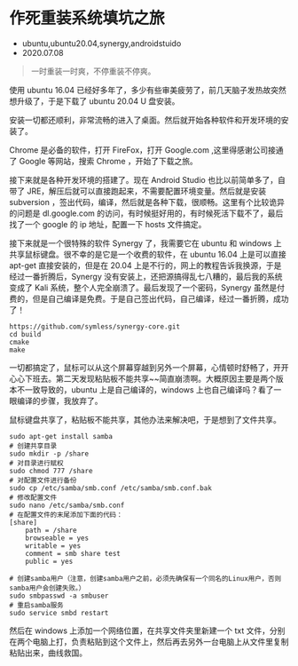 # 作死重装系统填坑之旅
- ubuntu,ubuntu20.04,synergy,androidstuido
- 2020.07.08

>  一时重装一时爽，不停重装不停爽。 

使用 ubuntu 16.04 已经好多年了，多少有些审美疲劳了，前几天脑子发热故突然想升级了，于是下载了 ubuntu 20.04 U 盘安装。

安装一切都还顺利，非常流畅的进入了桌面。然后就开始各种软件和开发环境的安装了。

Chrome 是必备的软件，打开 FireFox，打开 Google.com ,这里得感谢公司接通了 Google 等网站，搜索 Chrome ，开始了下载之旅。

接下来就是各种开发环境的搭建了。现在 Android Studio 也比以前简单多了，自带了 JRE，解压后就可以直接跑起来，不需要配置环境变量。然后就是安装 subversion ，签出代码，编译，然后就是各种下载，很顺畅。这里有个比较诡异的问题是 dl.google.com 的访问，有时候挺好用的，有时候死活下载不了，最后找了一个 google 的 ip 地址，配置一下 hosts 文件搞定。

接下来就是一个很特殊的软件 Synergy 了，我需要它在 ubuntu 和 windows 上共享鼠标键盘。很不幸的是它是一个收费的软件，在 ubuntu 16.04 上是可以直接 apt-get 直接安装的，但是在 20.04 上是不行的，网上的教程告诉我换源，于是经过一番折腾后，Synergy 没有安装上，还把源搞得乱七八糟的，最后我的系统变成了 Kali 系统，整个人完全崩溃了。最后发现了一个密码，Synergy 虽然是付费的，但是自己编译是免费。于是自己签出代码，自己编译，经过一番折腾，成功了！

    https://github.com/symless/synergy-core.git
    cd build
    cmake
    make

一切都搞定了，鼠标可以从这个屏幕穿越到另外一个屏幕，心情顿时舒畅了，开开心心下班去。第二天发现粘贴板不能共享~~简直崩溃啊。大概原因主要是两个版本不一致导致的，ubuntu 上是自己编译的，windows 上也自己编译吗？看了一眼编译的步骤，我放弃了。

鼠标键盘共享了，粘贴板不能共享，其他办法来解决吧，于是想到了文件共享。

    sudo apt-get install samba
    # 创建共享目录
    sudo mkdir -p /share
    # 对目录进行赋权
    sudo chmod 777 /share
    # 对配置文件进行备份
    sudo cp /etc/samba/smb.conf /etc/samba/smb.conf.bak
    # 修改配置文件
    sudo nano /etc/samba/smb.conf
    # 在配置文件的末尾添加下面的代码：
    [share]
        path = /share
        browseable = yes
        writable = yes
        comment = smb share test
        public = yes
        
    # 创建samba用户（注意，创建samba用户之前，必须先确保有一个同名的Linux用户，否则samba用户会创建失败。）
    sudo smbpasswd -a smbuser
    # 重启samba服务
    sudo service smbd restart

然后在 windows 上添加一个网络位置，在共享文件夹里新建一个 txt 文件，分别在两个电脑上打，负责粘贴到这个文件上，然后再去另外一台电脑上从文件里复制粘贴出来，曲线救国。